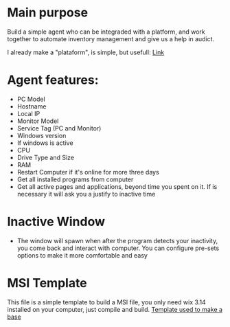 # Main purpose
Build a simple agent who can be integraded with a platform, and work together to automate inventory management and give us a help in audict.

I already make a "plataform", is simple, but usefull: [Link](https://github.com/ImComfortable/Site-agent/tree/main)
# Agent features:
- PC Model
- Hostname
- Local IP
- Monitor Model
- Service Tag (PC and Monitor)
- Windows version
- If windows is active
- CPU
- Drive Type and Size
- RAM
- Restart Computer if it's online for more three days
- Get all installed programs from computer
- Get all active pages and applications, beyond time you spent on it. If is necessary it will ask you a justify to inactive time

# Inactive Window
- The window will spawn when after the program detects your inactivity, you come back and interact with computer. You can configure pre-sets options to make it more comfortable and easy

# MSI Template
This file is a simple template to build a MSI file, you only need wix 3.14 installed on your computer, just compile and build.
[Template used to make a base](https://github.com/letsdoautomation/wix-toolset-4-cli/tree/49292c799901d8dc69b68e20bdf204c454637a8f/Create%20Visual%20Studio%20Code%20MSI%20installation%20file)  

